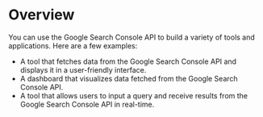 # Overview

You can use the Google Search Console API to build a variety of tools and
applications. Here are a few examples:

- A tool that fetches data from the Google Search Console API and displays it
  in a user-friendly interface.
- A dashboard that visualizes data fetched from the Google Search Console API.
- A tool that allows users to input a query and receive results from the Google
  Search Console API in real-time.